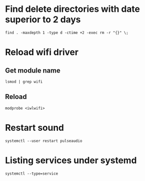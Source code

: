 # Find delete directories with date superior to 2 days

`find . -maxdepth 1 -type d -ctime +2 -exec rm -r "{}" \;`

# Reload wifi driver

## Get module name

`lsmod | grep wifi`

## Reload

`modprobe <iwlwifi>`

# Restart sound

`systemctl --user restart pulseaudio`

# Listing services under systemd

`systemctl --type=service`
